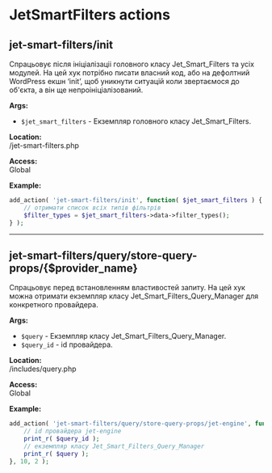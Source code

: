 # JetSmartFilters actions

## jet-smart-filters/init

Спрацьовує після ініціалізаціі головного класу Jet_Smart_Filters та усіх модулей. На цей хук потрібно писати власний код, або на дефолтний WordPress екшн ‘init’, щоб уникнути ситуацій коли звертаємося до об'єкта, а він ще непроініціалізований.

**Args:**

- `$jet_smart_filters` - Екземпляр головного класу Jet_Smart_Filters.

**Location:**  
/jet-smart-filters.php

**Access:**  
Global

**Example:**

```php
add_action( 'jet-smart-filters/init', function( $jet_smart_filters ) {
    // отримати список всіх типів фільтрів
    $filter_types = $jet_smart_filters->data->filter_types();
} );
```

---

## jet-smart-filters/query/store-query-props/{$provider_name}

Спрацьовує перед встановленням властивостей запиту. На цей хук можна отримати екземпляр класу Jet_Smart_Filters_Query_Manager для конкретного провайдера.

**Args:**

- `$query` - Екземпляр класу Jet_Smart_Filters_Query_Manager.
- `$query_id` - id провайдера.

**Location:**  
/includes/query.php

**Access:**  
Global

**Example:**

```php
add_action( 'jet-smart-filters/query/store-query-props/jet-engine', function( $query, $query_id ) {
    // id провайдера jet-engine
    print_r( $query_id );
    // екземпляр класу Jet_Smart_Filters_Query_Manager
    print_r( $query );
}, 10, 2 );
```
